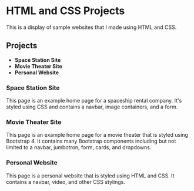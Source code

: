 # HTML and CSS Projects

This is a display of sample websites that I made using HTML and CSS.

## Projects

- **Space Station Site**
- **Movie Theater Site**
- **Personal Website**

### Space Station Site

This page is an example home page for a spaceship rental company. It's styled using CSS and contains a navbar, image containers, and a form.

### Movie Theater Site

This page is an example home page for a movie theater that is styled using Bootstrap 4. It contains many Bootstrap components including but not limited to a navbar, jumbotron, form, cards, and dropdowns.

### Personal Website

This page is a personal website that is styled using HTML and CSS. It contains a navbar, video, and other CSS stylings.

